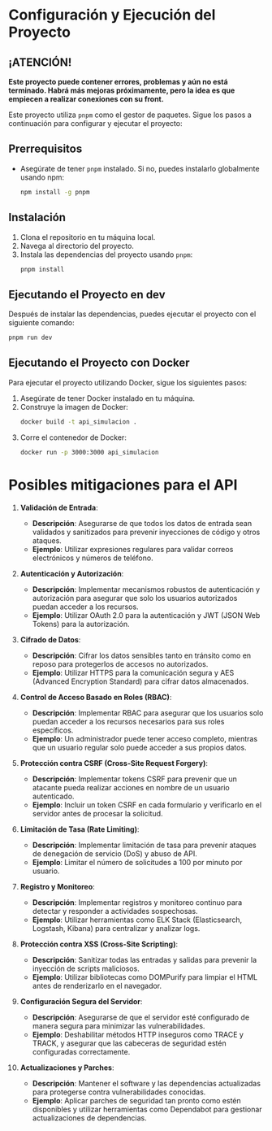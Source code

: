 # Configuración y Ejecución del Proyecto

## **¡ATENCIÓN!**

**Este proyecto puede contener errores, problemas y aún no está terminado. Habrá más mejoras próximamente, pero la idea es que empiecen a realizar conexiones con su front.**

Este proyecto utiliza `pnpm` como el gestor de paquetes. Sigue los pasos a continuación para configurar y ejecutar el proyecto:

## Prerrequisitos

- Asegúrate de tener `pnpm` instalado. Si no, puedes instalarlo globalmente usando npm:
    ```sh
    npm install -g pnpm
    ```

## Instalación

1. Clona el repositorio en tu máquina local.
2. Navega al directorio del proyecto.
3. Instala las dependencias del proyecto usando `pnpm`:
     ```sh
     pnpm install
     ```

## Ejecutando el Proyecto en dev

Después de instalar las dependencias, puedes ejecutar el proyecto con el siguiente comando:

```sh
pnpm run dev
```

## Ejecutando el Proyecto con Docker

Para ejecutar el proyecto utilizando Docker, sigue los siguientes pasos:

1. Asegúrate de tener Docker instalado en tu máquina.
2. Construye la imagen de Docker:
    ```sh
    docker build -t api_simulacion .
    ```
3. Corre el contenedor de Docker:
    ```sh
    docker run -p 3000:3000 api_simulacion
    ```

# Posibles mitigaciones para el API

1. **Validación de Entrada**:
    - **Descripción**: Asegurarse de que todos los datos de entrada sean validados y sanitizados para prevenir inyecciones de código y otros ataques.
    - **Ejemplo**: Utilizar expresiones regulares para validar correos electrónicos y números de teléfono.

2. **Autenticación y Autorización**:
    - **Descripción**: Implementar mecanismos robustos de autenticación y autorización para asegurar que solo los usuarios autorizados puedan acceder a los recursos.
    - **Ejemplo**: Utilizar OAuth 2.0 para la autenticación y JWT (JSON Web Tokens) para la autorización.

3. **Cifrado de Datos**:
    - **Descripción**: Cifrar los datos sensibles tanto en tránsito como en reposo para protegerlos de accesos no autorizados.
    - **Ejemplo**: Utilizar HTTPS para la comunicación segura y AES (Advanced Encryption Standard) para cifrar datos almacenados.

4. **Control de Acceso Basado en Roles (RBAC)**:
    - **Descripción**: Implementar RBAC para asegurar que los usuarios solo puedan acceder a los recursos necesarios para sus roles específicos.
    - **Ejemplo**: Un administrador puede tener acceso completo, mientras que un usuario regular solo puede acceder a sus propios datos.

5. **Protección contra CSRF (Cross-Site Request Forgery)**:
    - **Descripción**: Implementar tokens CSRF para prevenir que un atacante pueda realizar acciones en nombre de un usuario autenticado.
    - **Ejemplo**: Incluir un token CSRF en cada formulario y verificarlo en el servidor antes de procesar la solicitud.

6. **Limitación de Tasa (Rate Limiting)**:
    - **Descripción**: Implementar limitación de tasa para prevenir ataques de denegación de servicio (DoS) y abuso de API.
    - **Ejemplo**: Limitar el número de solicitudes a 100 por minuto por usuario.

7. **Registro y Monitoreo**:
    - **Descripción**: Implementar registros y monitoreo continuo para detectar y responder a actividades sospechosas.
    - **Ejemplo**: Utilizar herramientas como ELK Stack (Elasticsearch, Logstash, Kibana) para centralizar y analizar logs.

8. **Protección contra XSS (Cross-Site Scripting)**:
    - **Descripción**: Sanitizar todas las entradas y salidas para prevenir la inyección de scripts maliciosos.
    - **Ejemplo**: Utilizar bibliotecas como DOMPurify para limpiar el HTML antes de renderizarlo en el navegador.

9. **Configuración Segura del Servidor**:
    - **Descripción**: Asegurarse de que el servidor esté configurado de manera segura para minimizar las vulnerabilidades.
    - **Ejemplo**: Deshabilitar métodos HTTP inseguros como TRACE y TRACK, y asegurar que las cabeceras de seguridad estén configuradas correctamente.

10. **Actualizaciones y Parches**:
     - **Descripción**: Mantener el software y las dependencias actualizadas para protegerse contra vulnerabilidades conocidas.
     - **Ejemplo**: Aplicar parches de seguridad tan pronto como estén disponibles y utilizar herramientas como Dependabot para gestionar actualizaciones de dependencias.
